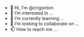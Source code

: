 - 👋 Hi, I’m @crigonton
- 👀 I’m interested in ...
- 🌱 I’m currently learning ...
- 💞️ I’m looking to collaborate on ...
- 📫 How to reach me ...

<!---
crigonton/crigonton is a ✨ special ✨ repository because its `README.md` (this file) appears on your GitHub profile.
You can click the Preview link to take a look at your changes.
--->
